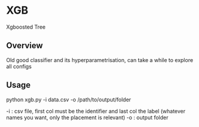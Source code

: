 # XGB
Xgboosted Tree

## Overview
Old good classifier and its hyperparametrisation, can take a while to explore all configs

## Usage

python xgb.py -i data.csv -o /path/to/output/folder

  -i : csv file, first col must be the identifier and last col the label (whatever names you want, only the placement is relevant)
  -o : output folder
